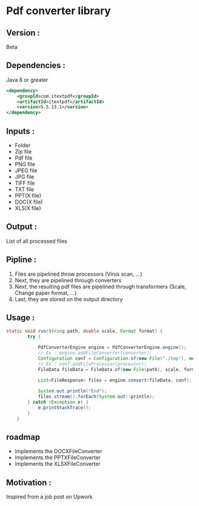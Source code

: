 # Pdf converter library
## Version :
Beta
## Dependencies :
Java 8 or greater 

```xml
<dependency>
    <groupId>com.itextpdf</groupId>
    <artifactId>itextpdf</artifactId>
    <version>5.5.13.1</version>
</dependency>
```

## Inputs :
- Folder
- Zip file
- Pdf file
- PNG file
- JPEG file
- JPG file
- TIFF file
- TXT file
- PPT(X file)
- DOC(X file)
- XLS(X file)

## Output :
List of all processed files

## Pipline :
1. Files are pipelined throw processors (Virus scan, ...)
2. Next, they are pipelined through converters
3. Next, the resulting pdf files are pipelined through transformers (Scale, Change paper format, ...)
4. Last, they are stored on the output directory

## Usage :
```java
static void run(String path, double scale, Format format) {
		try {

			PdfConverterEngine engine = PdfConverterEngine.engine();
			// Ex : engine.addFileConverter(converter);
			Configuration conf = Configuration.of(new File("./tmp"), new File("./out"), new ArrayList<>());
			// Ex : conf.addFileProcessor(processor);
			FileData fileData = FileData.of(new File(path), scale, format);
			
			List<FileResponse> files = engine.convert(fileData, conf);

			System.out.println("End");
			files.stream().forEach(System.out::println);
		} catch (Exception e) {
			e.printStackTrace();
		}
	}

```

## roadmap
- Implements the DOCXFileConverter
- Implements the PPTXFileConverter
- Implements the XLSXFileConverter

## Motivation :
Inspired from a job post on Upwork

